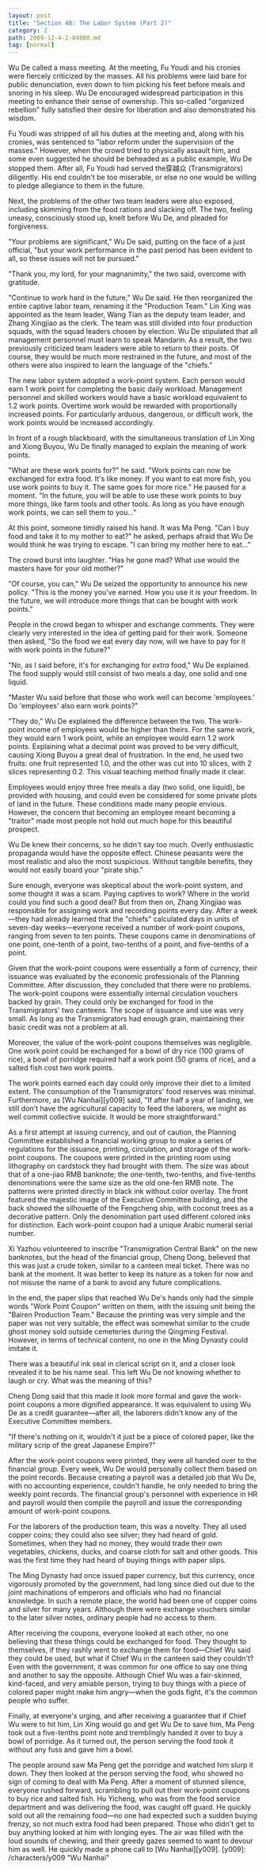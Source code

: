 ```yaml
---
layout: post
title: "Section 48: The Labor System (Part 2)"
category: 2
path: 2009-12-4-2-04800.md
tag: [normal]
---
```


Wu De called a mass meeting. At the meeting, Fu Youdi and his cronies were fiercely criticized by the masses. All his problems were laid bare for public denunciation, even down to him picking his feet before meals and snoring in his sleep. Wu De encouraged widespread participation in this meeting to enhance their sense of ownership. This so-called "organized rebellion" fully satisfied their desire for liberation and also demonstrated his wisdom.

Fu Youdi was stripped of all his duties at the meeting and, along with his cronies, was sentenced to "labor reform under the supervision of the masses." However, when the crowd tried to physically assault him, and some even suggested he should be beheaded as a public example, Wu De stopped them. After all, Fu Youdi had served the穿越众 (Transmigrators) diligently. His end couldn't be too miserable, or else no one would be willing to pledge allegiance to them in the future.

Next, the problems of the other two team leaders were also exposed, including skimming from the food rations and slacking off. The two, feeling uneasy, consciously stood up, knelt before Wu De, and pleaded for forgiveness.

"Your problems are significant," Wu De said, putting on the face of a just official, "but your work performance in the past period has been evident to all, so these issues will not be pursued."

"Thank you, my lord, for your magnanimity," the two said, overcome with gratitude.

"Continue to work hard in the future," Wu De said. He then reorganized the entire captive labor team, renaming it the "Production Team." Lin Xing was appointed as the team leader, Wang Tian as the deputy team leader, and Zhang Xingjiao as the clerk. The team was still divided into four production squads, with the squad leaders chosen by election. Wu De stipulated that all management personnel must learn to speak Mandarin. As a result, the two previously criticized team leaders were able to return to their posts. Of course, they would be much more restrained in the future, and most of the others were also inspired to learn the language of the "chiefs."

The new labor system adopted a work-point system. Each person would earn 1 work point for completing the basic daily workload. Management personnel and skilled workers would have a basic workload equivalent to 1.2 work points. Overtime work would be rewarded with proportionally increased points. For particularly arduous, dangerous, or difficult work, the work points would be increased accordingly.

In front of a rough blackboard, with the simultaneous translation of Lin Xing and Xiong Buyou, Wu De finally managed to explain the meaning of work points.

"What are these work points for?" he said. "Work points can now be exchanged for extra food. It's like money. If you want to eat more fish, you use work points to buy it. The same goes for more rice." He paused for a moment. "In the future, you will be able to use these work points to buy more things, like farm tools and other tools. As long as you have enough work points, we can sell them to you..."

At this point, someone timidly raised his hand. It was Ma Peng. "Can I buy food and take it to my mother to eat?" he asked, perhaps afraid that Wu De would think he was trying to escape. "I can bring my mother here to eat..."

The crowd burst into laughter. "Has he gone mad? What use would the masters have for your old mother?"

"Of course, you can," Wu De seized the opportunity to announce his new policy. "This is the money you've earned. How you use it is your freedom. In the future, we will introduce more things that can be bought with work points."

People in the crowd began to whisper and exchange comments. They were clearly very interested in the idea of getting paid for their work. Someone then asked, "So the food we eat every day now, will we have to pay for it with work points in the future?"

"No, as I said before, it's for exchanging for *extra* food," Wu De explained. The food supply would still consist of two meals a day, one solid and one liquid.

"Master Wu said before that those who work well can become 'employees.' Do 'employees' also earn work points?"

"They do," Wu De explained the difference between the two. The work-point income of employees would be higher than theirs. For the same work, they would earn 1 work point, while an employee would earn 1.2 work points. Explaining what a decimal point was proved to be very difficult, causing Xiong Buyou a great deal of frustration. In the end, he used two fruits: one fruit represented 1.0, and the other was cut into 10 slices, with 2 slices representing 0.2. This visual teaching method finally made it clear.

Employees would enjoy three free meals a day (two solid, one liquid), be provided with housing, and could even be considered for some private plots of land in the future. These conditions made many people envious. However, the concern that becoming an employee meant becoming a "traitor" made most people not hold out much hope for this beautiful prospect.

Wu De knew their concerns, so he didn't say too much. Overly enthusiastic propaganda would have the opposite effect. Chinese peasants were the most realistic and also the most suspicious. Without tangible benefits, they would not easily board your "pirate ship."

Sure enough, everyone was skeptical about the work-point system, and some thought it was a scam. Paying captives to work? Where in the world could you find such a good deal? But from then on, Zhang Xingjiao was responsible for assigning work and recording points every day. After a week—they had already learned that the "chiefs" calculated days in units of seven-day weeks—everyone received a number of work-point coupons, ranging from seven to ten points. These coupons came in denominations of one point, one-tenth of a point, two-tenths of a point, and five-tenths of a point.

Given that the work-point coupons were essentially a form of currency, their issuance was evaluated by the economic professionals of the Planning Committee. After discussion, they concluded that there were no problems. The work-point coupons were essentially internal circulation vouchers backed by grain. They could only be exchanged for food in the Transmigrators' two canteens. The scope of issuance and use was very small. As long as the Transmigrators had enough grain, maintaining their basic credit was not a problem at all.

Moreover, the value of the work-point coupons themselves was negligible. One work point could be exchanged for a bowl of dry rice (100 grams of rice), a bowl of porridge required half a work point (50 grams of rice), and a salted fish cost two work points.

The work points earned each day could only improve their diet to a limited extent. The consumption of the Transmigrators' food reserves was minimal. Furthermore, as [Wu Nanhai][y009] said, "If after half a year of landing, we still don't have the agricultural capacity to feed the laborers, we might as well commit collective suicide. It would be more straightforward."

As a first attempt at issuing currency, and out of caution, the Planning Committee established a financial working group to make a series of regulations for the issuance, printing, circulation, and storage of the work-point coupons. The coupons were printed in the printing room using lithography on cardstock they had brought with them. The size was about that of a one-jiao RMB banknote; the one-tenth, two-tenths, and five-tenths denominations were the same size as the old one-fen RMB note. The patterns were printed directly in black ink without color overlay. The front featured the majestic image of the Executive Committee building, and the back showed the silhouette of the Fengcheng ship, with coconut trees as a decorative pattern. Only the denomination part used different colored inks for distinction. Each work-point coupon had a unique Arabic numeral serial number.

Xi Yazhou volunteered to inscribe "Transmigration Central Bank" on the new banknotes, but the head of the financial group, Cheng Dong, believed that this was just a crude token, similar to a canteen meal ticket. There was no bank at the moment. It was better to keep its nature as a token for now and not misuse the name of a bank to avoid any future complications.

In the end, the paper slips that reached Wu De's hands only had the simple words "Work Point Coupon" written on them, with the issuing unit being the "Bairen Production Team." Because the printing was very simple and the paper was not very suitable, the effect was somewhat similar to the crude ghost money sold outside cemeteries during the Qingming Festival. However, in terms of technical content, no one in the Ming Dynasty could imitate it.

There was a beautiful ink seal in clerical script on it, and a closer look revealed it to be his name seal. This left Wu De not knowing whether to laugh or cry. What was the meaning of this?

Cheng Dong said that this made it look more formal and gave the work-point coupons a more dignified appearance. It was equivalent to using Wu De as a credit guarantee—after all, the laborers didn't know any of the Executive Committee members.

"If there's nothing on it, wouldn't it just be a piece of colored paper, like the military scrip of the great Japanese Empire?"

After the work-point coupons were printed, they were all handed over to the financial group. Every week, Wu De would personally collect them based on the point records. Because creating a payroll was a detailed job that Wu De, with no accounting experience, couldn't handle, he only needed to bring the weekly point records. The financial group's personnel with experience in HR and payroll would then compile the payroll and issue the corresponding amount of work-point coupons.

For the laborers of the production team, this was a novelty. They all used copper coins; they could also see silver; they had heard of gold. Sometimes, when they had no money, they would trade their own vegetables, chickens, ducks, and coarse cloth for salt and other goods. This was the first time they had heard of buying things with paper slips.

The Ming Dynasty had once issued paper currency, but this currency, once vigorously promoted by the government, had long since died out due to the joint machinations of emperors and officials who had no financial knowledge. In such a remote place, the world had been one of copper coins and silver for many years. Although there were exchange vouchers similar to the later silver notes, ordinary people had no access to them.

After receiving the coupons, everyone looked at each other, no one believing that these things could be exchanged for food. They thought to themselves, if they rashly went to exchange them for food—Chief Wu said they could be used, but what if Chief Wu in the canteen said they couldn't? Even with the government, it was common for one office to say one thing and another to say the opposite. Although Chief Wu was a fair-skinned, kind-faced, and very amiable person, trying to buy things with a piece of colored paper might make him angry—when the gods fight, it's the common people who suffer.

Finally, at everyone's urging, and after receiving a guarantee that if Chief Wu were to hit him, Lin Xing would go and get Wu De to save him, Ma Peng took out a five-tenths point note and tremblingly handed it over to buy a bowl of porridge. As it turned out, the person serving the food took it without any fuss and gave him a bowl.

The people around saw Ma Peng get the porridge and watched him slurp it down. They then looked at the person serving the food, who showed no sign of coming to deal with Ma Peng. After a moment of stunned silence, everyone rushed forward, scrambling to pull out their work-point coupons to buy rice and salted fish. Hu Yicheng, who was from the food service department and was delivering the food, was caught off guard. He quickly sold out all the remaining food—no one had expected such a sudden buying frenzy, so not much extra food had been prepared. Those who didn't get to buy anything looked at him with longing eyes. The air was filled with the loud sounds of chewing, and their greedy gazes seemed to want to devour him as well. He quickly made a phone call to [Wu Nanhai][y009].
[y009]: /characters/y009 "Wu Nanhai"